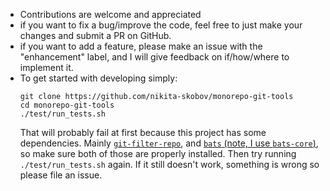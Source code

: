 - Contributions are welcome and appreciated
- if you want to fix a bug/improve the code, feel free to just make your changes and submit a PR on GitHub.
- if you want to add a feature, please make an issue with the "enhancement" label, and I will give feedback on if/how/where to implement it.
- To get started with developing simply:
  ```
  git clone https://github.com/nikita-skobov/monorepo-git-tools
  cd monorepo-git-tools
  ./test/run_tests.sh
  ```
  That will probably fail at first because this project has some dependencies. Mainly [`git-filter-repo`](https://github.com/newren/git-filter-repo),
  and [`bats` (note, I use `bats-core`)](https://github.com/bats-core/bats-core), so make sure both of those are properly installed. Then try running `./test/run_tests.sh` again.
  If it still doesn't work, something is wrong so please file an issue.
